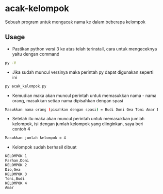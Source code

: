 # acak-kelompok
Sebuah program untuk mengacak nama ke dalam beberapa kelompok

## Usage

- Pastikan python versi 3 ke atas telah terinstall, cara untuk mengeceknya yaitu dengan command
```bash
py -V
```

- Jika sudah muncul versinya maka perintah py dapat digunakan seperti ini

```bash
py acak_kelompok.py
```

- Kemudian maka akan muncul perintah untuk memasukkan nama - nama orang, masukkan setiap nama dipisahkan dengan spasi

```bash
Masukkan nama orang (pisahkan dengan spasi) = Budi Doni Gea Toni Amar Dio Farhan
```


- Setelah itu maka akan muncul perintah untuk memasukkan jumlah kelompok, isi dengan jumlah kelompok yang diinginkan, saya beri contoh 4

```bash
Masukkan jumlah kelompok = 4
```

- Kelompok sudah berhasil dibuat

```bash
KELOMPOK 1
Farhan,Doni
KELOMPOK 2
Dio,Gea
KELOMPOK 3
Toni,Budi
KELOMPOK 4
Amar
```


